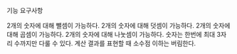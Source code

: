  기능 요구사항

2개의 숫자에 대해 뺄셈이 가능하다.
2개의 숫자에 대해 덧셈이 가능하다.
2개의 숫자에 대해 곱셈이 가능하다.
2개의 숫자에 대해 나눗셈이 가능하다.
숫자는 한번에 최대 3자리 수까지만 다룰 수 있다.
계산 결과를 표현할 때 소수점 이하는 버림한다.